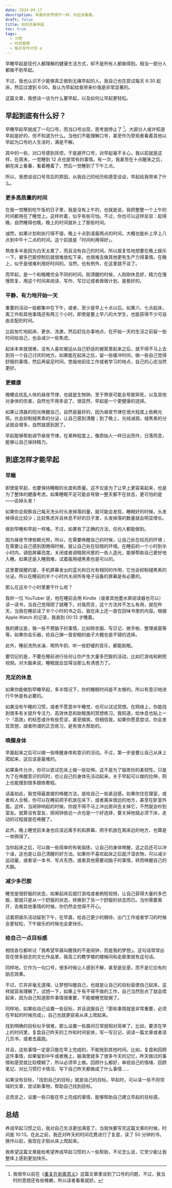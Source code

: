 ```yaml
---
date: 2024-09-17
description: 早晨的世界很不一样，你应该看看。
draft: false
title: 如何无痛早起
toc: true
tags:
  - 习惯
  - 时间管理
  - 每日写作计划 α
---
```


早睡早起是现代人都理解的健康生活方式，却不是所有人都做得到。相当一部分人都做不到早起。

不过，我也认识不少能够真正做到无痛早起的人。我自己也在尝试每天 6:30 起床，然后过渡到 6:00。我认为早起给我带来价值是非常显著的。

这篇文章，我想谈一谈为什么要早起，以及如何让早起更轻松。

## 早起到底有什么好？

早睡早起早就成了一句口号，而当口号出现，思考就停止了 [^1]。大部分人或许知道早起是好的，但不知道为什么。当他们不能理解口号，甚至作为旁观者看着其他以早起为口号的人生活时，满是不解。

其中的一些，对口号感到厌烦，于是避开口号，对早起毫不关心。我以前就是这样，在周末，一觉睡到 12 点也是常有的事情。有一次，我甚至在十点醒来之后，躺在床上看番，看着睡着了，然后一觉睡到了下午三点。

所以，我想谈谈口号背后的原因，从我自己的经历和感受谈谈，早起给我带来了什么。

### 更多高质量的时间

在我一觉睡到吃午饭的日子里，我是没有上午的，也就是说，我把整整一个上午的时间都用在了睡觉上。这样听着，似乎有些可怕。不过，你也可以这样反驳：起得晚，自然睡得也晚，晚上的时间就补上了那些时间。

诚然，如果计划和执行得不错，晚上十点到凌晨两点的时间，大概也能补上早上八点到中午十二点的时间。这个前提是「时间利用得好」。

熬夜多半是因为白天太累了，而且没有自己的时间，所以报复性地想要在晚上娱乐一下。被多巴胺控制后就很难放松下来，也很难去做其他更有生产力得事情。在晚上，似乎是很难利用好时间的。当然，也有例外，在这里就不谈了。

而早起，是一个和晚睡完全不同的时间。刚清醒的时候，人刚刚休息好，精力在慢慢恢复，用这个时间来阅读、写作、写日记或者做做计划，是极好的。

### 平静、有力地开始一天

重要的活动一般都集中在下午，或者，至少是早上十点以后。如果六、七点起床，离工作和其他事情还有两三个小时。即使是要上早八的大学生，也能获得不少可自由支配的时间。

比起匆忙地起床、更衣、洗漱，然后赶往办事地点，在开始一天的生活之前留一些时间给自己，也会减少一些焦虑。

起床本来就很难，没有人喜欢被迫从自己舒适的被窝里起来之后，就不得不马上去到另一个自己讨厌的地方。如果能在起床之后，留一些缓冲时间，做一些自己觉得舒服的事情，然后再留足时间，悠哉地前往工作或者学习的地点，自己的心态当然更好。

### 更健康

晚睡会扰乱人体的昼夜节律，也就是生物钟。至于熬夜可能会导致猝死，以及其他对身体的伤害，自然也不用多说了。很显然，早起是一个更健康的选择。

如果让清晨的阳光唤醒自己，自然是最好的，因为昼夜节律在很大程度上依赖光照。光会抑制褪黑素的分泌，让自己感到清醒；到了晚上，光线减弱，褪黑素的分泌就会增多，自然就感到困了。

早起能够帮助调节昼夜节律。在某种程度上，像原始人一样日出而作，日落而息，能够让自己保持精力。

## 到底怎样才能早起

### 早睡

即使是早起，也要保持睡眠的长度和质量。这不仅是为了让早上更容易起来，也是为了整体的健康考虑。如果睡眠不足可能会导致一整天都不在状态，更可怕的是——会掉头发！

如果你会观察自己每天洗头时头发掉落的量，就可能会发现，睡眠好的时候，头发掉得会比较少；比较焦虑并且休息不好的日子里，头发掉落的数量就会明显增长。

做到早睡和早起一样难。不过，如果有了正确的方法，任何人都能做到。

因为昼夜节律依赖光照，所以，在需要唤醒自己的时候，让自己处在较亮的环境；在需要让自己感到困倦得时候，就让自己处在较暗的环境。在睡前的一个小时到半小时内，调低屏幕亮度，关闭或者调暗房间里的一些人造光，能够帮助自己更好地入睡。如果还是入睡困难，试着服用褪黑素也是可以的。

这里要提醒的是，手机屏幕发出的蓝光和日光有相同的作用，它也会抑制褪黑素的分泌。所以在睡前的半个小时内关闭所有电子设备的屏幕是有必要的。

那么在这半个小时里要干什么呢？

我听一位 YouTuber 说，他在睡前会用 Kindle（或者其他墨水屏阅读器也可以）读一读书，当自己觉得困了就睡下。对我而言，这个方法并不怎么有用，就在昨天，当我在睡前读了半个小时的书之后，我在床上还一直在回味书里的内容。根据 Apple Watch 的记录，我直到 00:13 才睡着。

我的建议是，做一些不费脑子的事情，比如晾衣服、写日记、做手帐、整理桌面等等。如果你会乐器，给自己弹一首安眠的曲子大概也是不错的选择。

此外，睡前洗热水澡、喝热牛奶、听一些舒缓的音乐，都能助眠。

要切记的是，不要在睡前进行任何让你产生大量多巴胺的活动，比如打游戏和刷短视频。对大脑来说，睡眠就会显得没那么有诱惑力了。

### 充足的休息

如果你能做到早睡早起，多半情况下，你的睡眠时间是不太够的。所以有意识地进行午休是有必要的。

如果没有午睡的习惯，或者不愿意中午睡觉，也可以试试冥想。在网络上，你能找到很多有关提升专注力、高效休息和助眠类的冥想练习。我知道，给休息也贴上一个「高效」的标签或许有些荒谬，甚至搞笑。但相信我，如果你愿意尝试，你会发现冥想，或者所谓的正念练习，是有很大帮助的。

### 唤醒身体

早晨起来之后可以做一些唤醒身体和意识的活动。不过，第一步是要让自己从床上爬起来，这应该是最难的。

如果条件允许，你可以尝试在床上做一些拉伸。这不是为了锻炼你的柔韧性，只是为了在唤醒意识的同时，也让自己的身体先活动起来。关于早起可以做的拉伸，网上也能搜到很多跟练教程。

话虽如此，我觉得最直接的唤醒方法，是给自己一些紧迫感。如果你住在寝室，或者和人合租，你可以在睡前把手机放在床下，或者离床很远的地方，甚至在卧室外面。这样，当闹钟响起的时候，你就不得不马上冲出房间去关掉它，不然就会吵到室友。就算没有室友，把闹钟放远一点也是一个好选择，要关掉他就必须下床，走动的过程就是在唤醒了。

此外，晚上睡觉前本身也应该远离手机和屏幕。把手机放在离床远的地方，也算是一举两得了。

当你起床之后，可以做一些简单的有氧锻炼，让自己的身体唤醒，这之后还可以冲个澡，这也是让自己清醒的好方法。如果你不喜欢起床之后就汗湿衣物，可以减少运动量，或者读一本书、写点东西，或者其他需要动脑子的事情，转而唤醒自己的大脑。

### 减少多巴胺

睡觉是很舒服的状态，如果起床后就打游戏或者刷短视频，让自己获得大量的多巴胺，那就只是从一个舒服的状态，转换到了另一个舒服的状态而已。当你需要离开，去做其他事情的时候，你仍然会觉得不开心。

试着把娱乐活动留到下午，在早晨，给自己更少的期待，出门工作或者学习的时候会更轻松，下午娱乐的时候也会更快乐。

### 给自己一点目标感

相信各位都听过「我希望早晨叫醒我的不是闹钟，而是我的梦想」。这句话常常出现在很多励志的文化作品里，我高三的教学楼的楼梯间和走廊里就有这句话。

同样地，它作为一句口号，很多时候让人感到不解，甚至是反感，而不是它应有的励志效果。

不过，它并非毫无道理。让梦想叫醒自己，也就是让自己的目标驱使自己起床，这样就容易理解了。试想一下，如果上午有不得不做的工作，自己当然到点了就会爬起来，因为自己知道那件事情很重要，不能被睡觉耽搁了。

同样地，如果给自己设置一些目标，并且说服自己「那些事情就是非常重要，必须在早起的时候完成」，自己也就更容易从床上爬起来。

找到明确的目标似乎很难，那么设置一些晨间日常就相对简单了。比如，要求在早上的时间里，复盘自己昨天的工作和时间安排，写一写日记，阅读一篇文章或者读几页书，或者去晨跑。

并且，这些事情一定是只能在早上完成的，不能拖到其他时间。比如，复盘和回顾这件事情，如果留到中午或者晚上，脑海里就多了很多今天的记忆，昨天做过的事情和感受就比较模糊了，所以必须早上做。回顾什么都好，审视自己的情绪、回顾笔记、对比习惯打卡情况、写下自己昨天都做成了什么事情……

如果没有目标，「找到自己的目标」就是自己的目标。早起时，可以读一些不同领域的文章，尝试新事物，帮助自己找到目标。

总而言之，设置一些只能在早上完成的事情，能够帮助自己建立早起的目标感。

## 总结

养成早起习惯之后，我对自己生活更加满意了。当我快要写完这篇文章的时候，时间是 10:13。在此之前，我还对昨天的时间花费进行了复盘，读了 50 分钟的书。换作以前，我现在才刚从床上爬起来。

我希望这篇文章能给希望养成早起习惯的人一些帮助，不论怎么说，它至少能让我整体上感到更加快乐。

[^1]: 我很早以前在《[重复在剥离意义](/posts/重复在剥离意义/)》这篇文章里谈到了口号的问题，不过，我当时的思想还有些稚嫩，所以读者看看就好。
